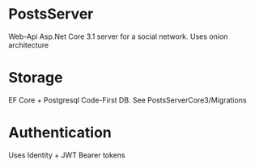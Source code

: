 # PostsServer
Web-Api Asp.Net Core 3.1 server for a social network. Uses onion architecture

# Storage
EF Core + Postgresql Code-First DB. See PostsServerCore3/Migrations

# Authentication
Uses Identity + JWT Bearer tokens
